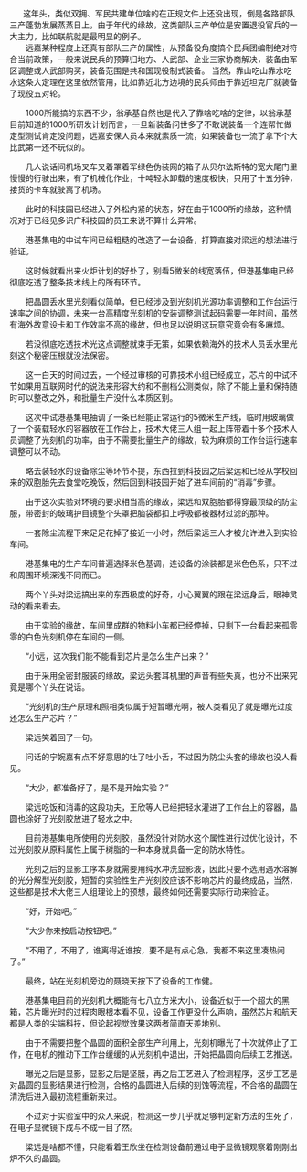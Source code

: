        这年头，类似双拥、军民共建单位啥的在正规文件上还没出现，倒是各路部队三产蓬勃发展蒸蒸日上，由于年代的缘故，这类部队三产单位是安置退役官兵的一大主力，比如联航就是最明显的例子。
       
　　远嘉某种程度上还真有部队三产的属性，从预备役角度搞个民兵团编制绝对符合当前政策，一般来说民兵的预算归地方、人武部、企业三家协商解决，装备由军区调整或人武部购买，装备范围是共和国现役制式装备。
       当然，靠山吃山靠水吃水这条大定理在这里依然管用，比如靠近北方边境的民兵师由于靠近坦克厂就装备了现役五对轮。

　　1000所能搞的东西不少，翁承基自然也是代入了靠啥吃啥的定律，以翁承基目前知道的1000所研发计划而言，一旦新装备问世多了不敢说装备一个连帮忙做定型测试肯定没问题，远嘉安保人员本来就素质一流，如果装备也一流了拿下个大比武第一还不玩似的。

　　几人说话间机场叉车叉着罩着军绿色伪装网的箱子从贝尔法斯特的宽大尾门里慢慢的行驶出来，有了机械化作业，十吨轻水卸载的速度极快，只用了十五分钟，接货的卡车就驶离了机场。

　　此时的科技园已经进入了外松内紧的状态，好在由于1000所的缘故，这种情况对于已经见多识广科技园的员工来说不算什么异常。

　　港基集电的中试车间已经粗糙的改造了一台设备，打算直接对梁远的想法进行验证。

　　这时候就看出来火炬计划的好处了，别看5微米的线宽落伍，但港基集电已经彻底吃透了整条技术线上的所有环节。

　　把晶圆丢水里光刻看似简单，但已经涉及到光刻机光源功率调整和工作台运行速率之间的协调，未来一台高精度光刻机的安装调整测试起码需要一年时间，虽然有海外故意设卡和工作效率不高的缘故，但也足以说明这玩意究竟会有多麻烦。

　　若没彻底吃透技术光这点调整就束手无策，如果依赖海外的技术人员丢水里光刻这个秘密压根就没法保密。

　　这一白天的时间过去，一个经过审核的可靠技术小组已经成立，芯片的中试环节如果用互联网时代的说法来形容大约和不删档公测类似，除了不能上量和保持随时可以整改之外，和批量生产没什么本质区别。

　　这次中试港基集电抽调了一条已经能正常运行的5微米生产线，临时用玻璃做了一个装载轻水的容器放在工作台上，技术大佬三人组一起上阵带着十多个技术人员调整了光刻机的功率，由于不需要批量生产的缘故，较为麻烦的工作台运行速率调整可以不动。

　　略去装轻水的设备除尘等环节不提，东西拉到科技园之后梁远和已经从学校回来的双胞胎先去食堂吃晚饭，然后回到科技园开始了进车间前的“消毒”步骤。

　　由于这次实验对环境的要求相当高的缘故，梁远和双胞胎都得穿最顶级的防尘服，带密封的玻璃护目镜整个头罩把脑袋都扣上呼吸都被器材过滤的那种。

　　一套除尘流程下来足足花掉了接近一小时，然后梁远三人才被允许进入到实验车间。

　　港基集电的生产车间普遍选择米色基调，连设备的涂装都是米色色系，只不过和周围环境深浅不同而已。

　　两个丫头对梁远搞出来的东西极度的好奇，小心翼翼的跟在梁远身后，眼神灵动的看来看去。

　　由于实验的缘故，车间里成群的物料小车都已经停掉，只剩下一台看起来孤零零的白色光刻机停在车间的一侧。

　　“小远，这次我们能不能看到芯片是怎么生产出来？”

　　由于采用全密封服装的缘故，梁远头套耳机里的声音有些失真，也分不出来究竟是哪个丫头在说话。

　　“光刻机的生产原理和照相类似属于短暂曝光啊，被人类看见了就是曝光过度还怎么生产芯片？”

　　梁远笑着回了一句。

　　问话的宁婉嘉有点不好意思的吐了吐小舌，不过因为防尘头套的缘故也没人看见。

　　“大少，都准备好了，是不是开始实验？”

　　梁远吃饭和消毒的这段功夫，王欣等人已经把轻水灌进了工作台上的容器，晶圆也涂好了光刻胶放进了轻水之中。

　　目前港基集电所使用的光刻胶，虽然没针对防水这个属性进行过优化设计，不过光刻胶从原料属性上属于树脂的一种本身就具备一定的防水特性。

　　光刻之后的显影工序本身就需要用纯水冲洗显影液，因此只要不选用遇水溶解的光分解型光刻胶，短暂的实验性生产光刻胶应该不影响芯片的最终成品，当然，这些都是技术大佬三人组理论上的预想，最终如何还需要实际行动来验证。

　　“好，开始吧。”

　　“大少你来按启动按钮吧。”

　　“不用了，不用了，谁离得近谁按，要不是有点心急，我都不来这里凑热闹了。”

　　最终，站在光刻机旁边的聂晓天按下了设备的工作健。

　　港基集电目前的光刻机大概能有七八立方米大小，设备近似于一个超大的黑箱，芯片曝光时的过程肉眼根本看不见，设备工作更没什么声响，虽然芯片和航天都是人类的尖端科技，但论起视觉效果这两者简直天差地别。

　　由于不需要把整个晶圆的面积全部生产利用上，光刻机曝光了十次就停止了工作，在电机的推动下工作台缓缓的从光刻机中退出，开始把晶圆向后续工艺推送。

　　曝光之后是显影，显影之后是坚膜，再之后工艺进入了检测程序，这步工艺是对晶圆的显影结果进行检测，合格的晶圆进入后续的刻蚀等流程，不合格的晶圆在清洗后进入最初流程重新来过。

　　不过对于实验室中的众人来说，检测这一步几乎就足够判定新方法的生死了，在电子显微镜下成与不成一目了然。

　　梁远是啥都不懂，只能看着王欣坐在检测设备前通过电子显微镜观察着刚刚出炉不久的晶圆。